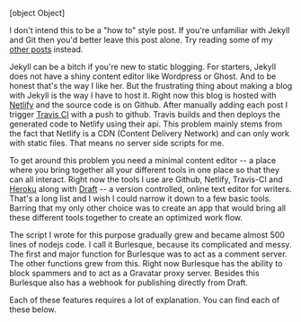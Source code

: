 [object Object]

I don't intend this to be a "how to" style post. If you're unfamiliar with Jekyll and Git then you'd better leave this post alone. Try reading some of my [other posts](https://therocketeers.cr.rs/tags/) instead. 

Jekyll can be a bitch if you're new to static blogging. For starters, Jekyll does not have a shiny content editor like Wordpress or Ghost. And to be honest that's the way I like her. But the frustrating thing about making a blog with Jekyll is the way I have to host it. Right now this blog is hosted with [Netlify](https://www.netlify.com) and the source code is on Github. After manually adding each post I trigger [Travis CI](https://travis-ci.org) with a push to github. Travis builds and then deploys the generated code to Netlify using their api. This problem mainly stems from the fact that Netlify is a CDN (Content Delivery Network) and can only work with static files. That means no server side scripts for me.

To get around this problem you need a minimal content editor -- a place where you bring together all your different tools in one place so that they can all interact. Right now the tools I use are Github, Netlify, Travis-CI and [Heroku](https://heroku.com) along with [Draft](https://draftin.com) -- a version controlled, online text editor for writers. That's a long list and I wish I could narrow it down to a few basic tools. Barring that my only other choice was to create an app that would bring all these different tools together to create an optimized work flow. 

The script I wrote for this purpose gradually grew and became almost 500 lines of nodejs code. I call it Burlesque, because its complicated and messy. The first and major function for Burlesque was to act as a comment server. The other functions grew from this. Right now Burlesque has the ability to block spammers and to act as a Gravatar proxy server. Besides this Burlesque also has a webhook for publishing directly from Draft.

Each of these features requires a lot of explanation. You can find each of these below.

